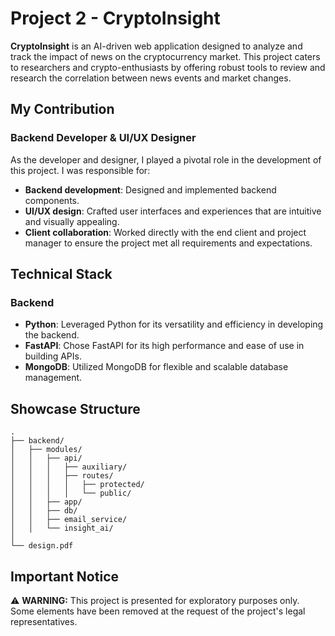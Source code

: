 # Project 2 - CryptoInsight

**CryptoInsight** is an AI-driven web application designed to analyze and track the impact of news on the cryptocurrency market. This project caters to researchers and crypto-enthusiasts by offering robust tools to review and research the correlation between news events and market changes.

## My Contribution

### Backend Developer & UI/UX Designer

As the developer and designer, I played a pivotal role in the development of this project. I was responsible for:

- **Backend development**: Designed and implemented backend components.
- **UI/UX design**: Crafted user interfaces and experiences that are intuitive and visually appealing.
- **Client collaboration**: Worked directly with the end client and project manager to ensure the project met all requirements and expectations.

## Technical Stack

### Backend
- **Python**: Leveraged Python for its versatility and efficiency in developing the backend.
- **FastAPI**: Chose FastAPI for its high performance and ease of use in building APIs.
- **MongoDB**: Utilized MongoDB for flexible and scalable database management.

## Showcase Structure

```
.
├── backend/
│   ├── modules/
│   │   ├── api/
│   │   │   ├── auxiliary/
│   │   │   ├── routes/
│   │   │   │   ├── protected/
│   │   │   │   └── public/
│   │   ├── app/
│   │   ├── db/
│   │   ├── email_service/
│   │   └── insight_ai/
│
└── design.pdf
```

## Important Notice

:warning: **WARNING:** This project is presented for exploratory purposes only. Some elements have been removed at the request of the project's legal representatives.
